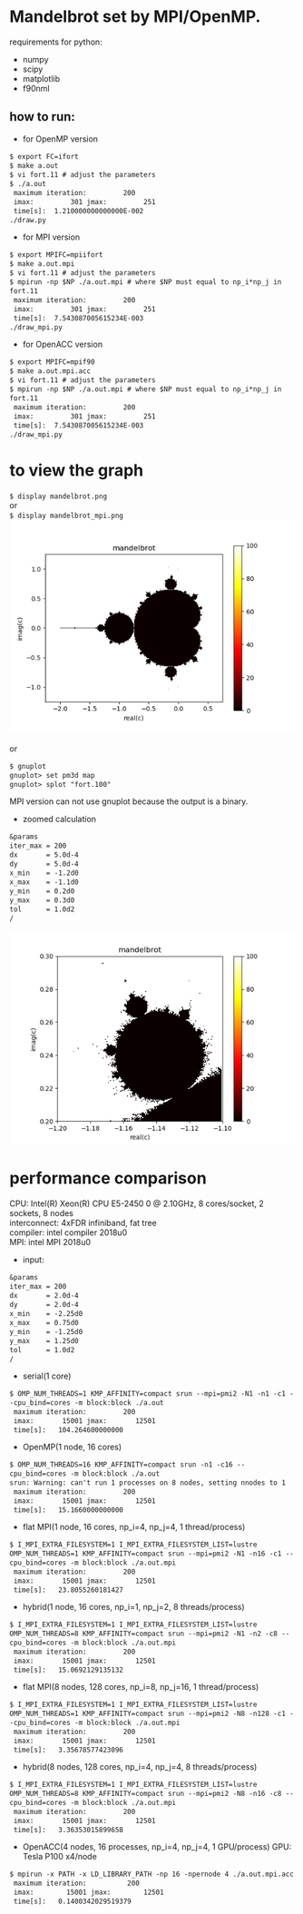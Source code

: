 Mandelbrot set by MPI/OpenMP.
====
requirements for python:
  - numpy
  - scipy
  - matplotlib
  - f90nml
  
how to run:
---
* for OpenMP version
~~~
$ export FC=ifort
$ make a.out
$ vi fort.11 # adjust the parameters
$ ./a.out
 maximum iteration:         200
 imax:         301 jmax:         251
 time[s]:  1.210000000000000E-002
./draw.py
~~~
* for MPI version
~~~
$ export MPIFC=mpiifort
$ make a.out.mpi
$ vi fort.11 # adjust the parameters
$ mpirun -np $NP ./a.out.mpi # where $NP must equal to np_i*np_j in fort.11
 maximum iteration:         200
 imax:         301 jmax:         251
 time[s]:  7.543087005615234E-003
./draw_mpi.py
~~~
* for OpenACC version
~~~
$ export MPIFC=mpif90
$ make a.out.mpi.acc
$ vi fort.11 # adjust the parameters
$ mpirun -np $NP ./a.out.mpi # where $NP must equal to np_i*np_j in fort.11
 maximum iteration:         200
 imax:         301 jmax:         251
 time[s]:  7.543087005615234E-003
./draw_mpi.py
~~~

to view the graph
====
`$ display mandelbrot.png`  
or  
`$ display mandelbrot_mpi.png`  
![Alt text](./mandelbrot.png?raw=true "Mandelbrot set")
  
or  
  
~~~
$ gnuplot
gnuplot> set pm3d map
gnuplot> splot "fort.100"
~~~
MPI version can not use gnuplot because the output is a binary.

* zoomed calculation
~~~
&params
iter_max = 200
dx       = 5.0d-4
dy       = 5.0d-4
x_min    = -1.2d0
x_max    = -1.1d0
y_min    = 0.2d0
y_max    = 0.3d0
tol      = 1.0d2
/
~~~
![Alt text](./mandelbrot2.png?raw=true "Mandelbrot set")

performance comparison
====
CPU: Intel(R) Xeon(R) CPU E5-2450 0 @ 2.10GHz, 8 cores/socket, 2 sockets, 8 nodes  
interconnect: 4xFDR infiniband, fat tree  
compiler: intel compiler 2018u0  
MPI: intel MPI 2018u0
* input:
~~~
&params
iter_max = 200
dx       = 2.0d-4
dy       = 2.0d-4
x_min    = -2.25d0
x_max    = 0.75d0
y_min    = -1.25d0
y_max    = 1.25d0
tol      = 1.0d2
/
~~~
* serial(1 core)
~~~
$ OMP_NUM_THREADS=1 KMP_AFFINITY=compact srun --mpi=pmi2 -N1 -n1 -c1 --cpu_bind=cores -m block:block ./a.out
 maximum iteration:         200
 imax:       15001 jmax:       12501
 time[s]:   104.264600000000
~~~
* OpenMP(1 node, 16 cores)
~~~
$ OMP_NUM_THREADS=16 KMP_AFFINITY=compact srun -n1 -c16 --cpu_bind=cores -m block:block ./a.out
srun: Warning: can't run 1 processes on 8 nodes, setting nnodes to 1
 maximum iteration:         200
 imax:       15001 jmax:       12501
 time[s]:   15.1660000000000
~~~
* flat MPI(1 node, 16 cores, np_i=4, np_j=4, 1 thread/process)
~~~
$ I_MPI_EXTRA_FILESYSTEM=1 I_MPI_EXTRA_FILESYSTEM_LIST=lustre OMP_NUM_THREADS=1 KMP_AFFINITY=compact srun --mpi=pmi2 -N1 -n16 -c1 --cpu_bind=cores -m block:block ./a.out.mpi
 maximum iteration:         200
 imax:       15001 jmax:       12501
 time[s]:   23.8055260181427
~~~
* hybrid(1 node, 16 cores, np_i=1, np_j=2, 8 threads/process)
~~~
$ I_MPI_EXTRA_FILESYSTEM=1 I_MPI_EXTRA_FILESYSTEM_LIST=lustre OMP_NUM_THREADS=8 KMP_AFFINITY=compact srun --mpi=pmi2 -N1 -n2 -c8 --cpu_bind=cores -m block:block ./a.out.mpi
 maximum iteration:         200
 imax:       15001 jmax:       12501
 time[s]:   15.0692129135132
~~~
* flat MPI(8 nodes, 128 cores, np_i=8, np_j=16, 1 thread/process)
~~~
$ I_MPI_EXTRA_FILESYSTEM=1 I_MPI_EXTRA_FILESYSTEM_LIST=lustre OMP_NUM_THREADS=1 KMP_AFFINITY=compact srun --mpi=pmi2 -N8 -n128 -c1 --cpu_bind=cores -m block:block ./a.out.mpi
 maximum iteration:         200
 imax:       15001 jmax:       12501
 time[s]:   3.35678577423096
~~~
* hybrid(8 nodes, 128 cores, np_i=4, np_j=4, 8 threads/process)
~~~
$ I_MPI_EXTRA_FILESYSTEM=1 I_MPI_EXTRA_FILESYSTEM_LIST=lustre OMP_NUM_THREADS=8 KMP_AFFINITY=compact srun --mpi=pmi2 -N8 -n16 -c8 --cpu_bind=cores -m block:block ./a.out.mpi
 maximum iteration:         200
 imax:       15001 jmax:       12501
 time[s]:   3.36353015899658
~~~

* OpenACC(4 nodes, 16 processes, np_i=4, np_j=4, 1 GPU/process) GPU: Tesla P100 x4/node
~~~
$ mpirun -x PATH -x LD_LIBRARY_PATH -np 16 -npernode 4 ./a.out.mpi.acc
 maximum iteration:          200
 imax:        15001 jmax:        12501
 time[s]:   0.1400342029519379
~~~
